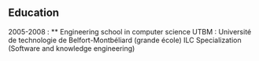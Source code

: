 Education
----------

2005-2008
: ** Engineering school in computer science
UTBM : Université de technologie de Belfort-Montbéliard (grande école)
ILC Specialization (Software and knowledge engineering)


